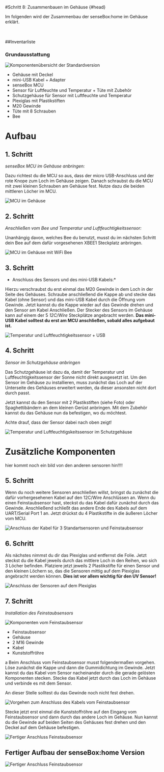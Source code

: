 #Schritt 8: Zusammenbauen im Gehäuse {#head}
<div class="description">Im folgenden wird der Zusammenbau der senseBox:home im Gehäuse erklärt. </div>

<div class="line">
    <br>
    <br>
</div>



##Inventarliste 

### Grundausstattung

![Komponentenübersicht der Standardversion](../pictures/01_aufbau.png)

- Gehäuse mit Deckel
- mini-USB Kabel + Adapter
- senseBox MCU 
- Sensor für Luftfeuchte und Temperatur + Tüte mit Zubehör
- Schutzgehäuse für Sensor mit Luftfeuchte und Temperatur
- Plexiglas mit Plastikstiften 
- M20 Gewinde 
- Tüte mit 8 Schrauben
- Bee



# Aufbau

## 1. Schritt

*senseBox MCU im Gehäuse anbringen:* 

Dazu richtest du die MCU so aus, dass der micro USB-Anschluss und der rote Knope zum Loch im Gehäuse zeigen.
Danach schraubst du die MCU mit zwei kleinen Schrauben am Gehäuse fest. Nutze dazu die beiden mittleren Löcher im MCU.



![ MCU im Gehäuse](../pictures/mcu_verschraubung.jpeg)






## 2. Schritt

*Anschließen vom Bee und Temperatur und Luftfeuchtigkeitssensor:*

Unanhängig davon, welches Bee du benutzt, musst du im nächsten Schritt dein Bee auf dem dafür vorgesehenen XBEE1 Steckplatz anbringen. 

![MCU im Gehäuse mit WiFi Bee](../pictures/xbee.jpeg)

## 3. Schritt

* Anschluss des Sensors und des mini-USB Kabels:*

Hierzu verschraubst du erst einmal das M20 Gewinde in dem Loch in der Seite des Gehäuses. 
Schraube anschließend die Kappe ab und stecke das Kabel (ohne Sensor) und das mini-USB Kabel durch die Öffnung vom Gewinde.
Jetzt kannst du die Kappe wieder auf das Gewinde drehen und den Sensor am Kabel Anschließen. 
Der Stecker des Sensors im Gehäuse kann auf einem der 5 *12C/Wire* Steckplätze angebracht werden.
**Das mini-USB Kabel solltest du erst am MCU anschließen, sobald alles aufgebaut ist.**


![Temperatur und Luftfeuchtigkeitssensor + USB ](../pictures/usb_sensor.png)

## 4. Schritt

*Sensor im Schutzgehäuse anbringen*

Das Schutzgehäuse ist dazu da, damit der Temperatur und Luftfeuchtigkeitssensor der Sonne nicht direkt ausgesetzt ist.
Um den Sensor im Gehäuse zu installieren, muss zunächst das Loch auf der Unterseite des Gehäuses erweitert werden, da dieser ansonsten nicht dort durch passt.

Jetzt kannst du den Sensor mit 2 Plastikstiften (siehe Foto) oder Spaghettibändern an dem kleinen Gerüst anbringen.
Mit dem Zubehör kannst du das Gehäuse nun da befestigen, wo du möchtest. 

<div class="box_warning">
    <i class="fa fa-exclamation-circle fa-fw" aria-hidden="true" style="color: #f0ad4e"></i>
    Achte drauf, dass der Sensor dabei nach oben zeigt! 
</div>

![Temperatur und Luftfeuchtigskeitssensor im Schutzgehäuse](../pictures/tempGeh.jpeg)



# Zusätzliche Komponenten 



hier kommt noch ein bild von den anderen sensoren hin!!!!

## 5. Schritt



Wenn du noch weitere Sensoren anschließen willst, bringst du zunächst die dafür vorhergesehenen Kabel auf den 12C/Wire Anschlüssen an. Wenn du einen Feinstaubsensor hast, steckst du das Kabel dafür zunächst durch das Gewinde. Anschließend  schließt das andere Ende des Kabels auf dem UART/Serial Port 1 an. 
Jetzt drückst du 4 Plastikstifte in die äußeren Löcher vom MCU.



![Anschluss der Kabel für 3 Standartsensoren und Feinstaubsensor](../pictures/allesensoren.jpeg)


## 6. Schritt

Als nächstes nimmst du dir das Plexiglas und entfernst die Folie.
Jetzt steckst du die Kabel jeweils durch das mittlere Loch in den Reihen, wo sich 3 Löcher befinden.
Platziere jetzt jeweils 2 Plastikstifte für einen Sensor und den kleinen Löchern so, das die Sensoren mittig auf dem Plexiglas angebracht werden können. **Dies ist vor allem wichtig für den UV Sensor!**



![Anschluss der Sensoren auf dem Plexiglas](../pictures/plexi.jpeg)


## 7. Schritt 

*Installation des Feinstaubsensors*



![Komponenten vom Feinstaubsensor](../pictures/komposFein.jpeg)

- Feinstaubsensor
- Gehäuse
- 2 M16 Gewinde
- Kabel
- Kunststoffröhre






a
Beim Anschluss vom Feinstaubsensor musst folgendermaßen vorgehen. 
Löse zunächst die Kappe und dann die Gummidichtung im Gewinde. 
Jetzt kannst du das Kabel vom Sensor nacheinander durch die gerade gelösten Komponenten stecken. 
Stecke das Kabel jetzt durch das Loch im Gehäuse und verbinde es mit dem Sensor.



<div class="box_warning">
    <i class="fa fa-exclamation-circle fa-fw" aria-hidden="true" style="color: #f0ad4e"></i>
An dieser Stelle solltest du das Gewinde noch nicht fest drehen. 
</div>


![Vorgehen zum Anschluss des Kabels vom Feinstaubsensor](../pictures/anschlussfein.jpeg)



Stecke jetzt erst einmal die Kunststoffröhre auf den Eingang vom Feinstaubsensor und dann durch das andere Loch im Gehäuse. 
Nun kannst du die Gewinde auf beiden Seiten des Gehäuses fest drehen und den Deckel auf dem Gehäuse befestigen. 

![Fertiger Anschluss Feinstaubsensor](../pictures/feinstaub.jpeg)



## Fertiger Aufbau der senseBox:home Version



![Fertiger Anschluss Feinstaubsensor](../pictures/aufbaufertig.jpeg)


